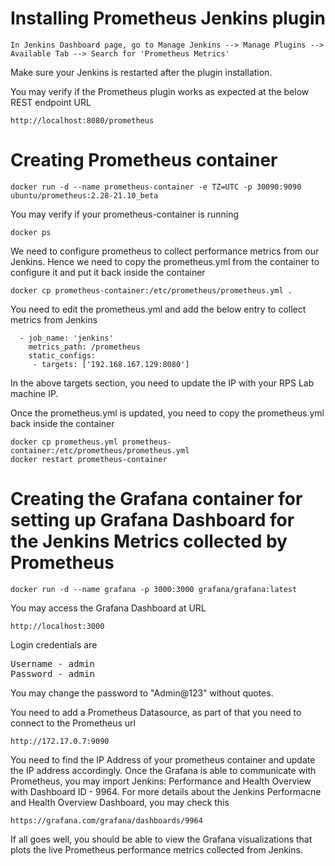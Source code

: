 # Installing Prometheus Jenkins plugin
```
In Jenkins Dashboard page, go to Manage Jenkins --> Manage Plugins --> Available Tab --> Search for 'Prometheus Metrics'
```
Make sure your Jenkins is restarted after the plugin installation.

You may verify if the Prometheus plugin works as expected at the below REST endpoint URL
```
http://localhost:8080/prometheus
```

# Creating Prometheus container
```
docker run -d --name prometheus-container -e TZ=UTC -p 30090:9090 ubuntu/prometheus:2.28-21.10_beta
```
You may verify if your prometheus-container is running
```
docker ps
```
We need to configure prometheus to collect performance metrics from our Jenkins. Hence we need to copy
the prometheus.yml from the container to configure it and put it back inside the container
```
docker cp prometheus-container:/etc/prometheus/prometheus.yml .
```

You need to edit the prometheus.yml and add the below entry to collect metrics from Jenkins
```
  - job_name: 'jenkins'
    metrics_path: /prometheus
    static_configs:
     - targets: ['192.168.167.129:8080']
```
In the above targets section, you need to update the IP with your RPS Lab machine IP.

Once the prometheus.yml is updated, you need to copy the prometheus.yml back inside the container
```
docker cp prometheus.yml prometheus-container:/etc/prometheus/prometheus.yml
docker restart prometheus-container
```

# Creating the Grafana container for setting up Grafana Dashboard for the Jenkins Metrics collected by Prometheus
```
docker run -d --name grafana -p 3000:3000 grafana/grafana:latest
```
You may access the Grafana Dashboard at URL
```
http://localhost:3000
```

Login credentials are
<pre>
Username - admin
Password - admin
</pre>

You may change the password to "Admin@123" without quotes.

You need to add a Prometheus Datasource, as part of that you need to connect to the Prometheus url
```
http://172.17.0.7:9090
```
You need to find the IP Address of your prometheus container and update the IP address accordingly.
Once the Grafana is able to communicate with Prometheus, you may import Jenkins: Performance and Health Overview with Dashboard ID - 9964.
For more details about the Jenkins Performacne and Health Overview Dashboard, you may check this
```
https://grafana.com/grafana/dashboards/9964
```

If all goes well, you should be able to view the Grafana visualizations that plots the live Prometheus performance metrics collected from Jenkins.


